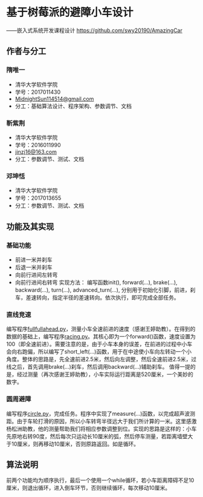 # 基于树莓派的避障小车设计
——嵌入式系统开发课程设计
<https://github.com/swy20190/AmazingCar>
## 作者与分工
### 隋唯一
- 清华大学软件学院
- 学号：2017011430
- <MidnightSun114514@gmail.com>
- 分工：基础算法设计、程序架构、参数调节、文档
### 靳紫荆
- 清华大学软件学院
- 学号：2016011990
- <jinzj16@163.com>
- 分工：参数调节、测试、文档
### 邓坤恬
- 清华大学软件学院
- 学号：2017013655
- 分工：参数调节、测试、文档
## 功能及其实现
### 基础功能
- 前进一米并刹车
- 后退一米并刹车
- 向前行进间左转弯
- 向前行进间右转弯
实现方法：
编写函数init(), forward(...), brake(...), backward(...), turn(...), advanced\_turn(...), 分别用于初始化引脚，前进，刹车，差速转向，指定半径的差速转向。依次执行，即可完成全部任务。
### 直线竞速
编写程序[fullfullahead.py](../code/fullfullahead.py)，测量小车全速前进的速度（感谢王婷助教）。在得到的数据的基础上，编写程序[racing.py](../code/racing.py)。其核心即为一个forward()函数，速度设置为100（即全速前进）。需要注意的是，由于小车本身的误差，在前进的过程中小车会向右跑偏，所以编写了short\_left(...)函数，用于在中途使小车向左转动一个小角度。整体的思路是，先全速前进2.5米，然后向左调整，然后全速前进2.5米，过线之后，首先调用brake(...)刹车，然后调用backward(...)辅助刹车。
值得一提的是，经过测量（再次感谢王婷助教），小车实际运行距离是520厘米，一个美妙的数字。
### 圆周避障
编写程序[circle.py](../code/circle.py)，完成任务。程序中实现了measure(...)函数，以完成超声波测距。由于车轮打滑的原因，所以小车转弯半径远大于我们所计算的一米。这里感激杨松洲助教，他的测量帮助我们将相应参数调整到位。实现的思路是这样的：小车先原地右转90度，然后每次只运动长10厘米的弧，然后停车测量，若距离墙壁大于10厘米，则再移动10厘米，否则原路返回。如是循环。
## 算法说明
前两个功能均为顺序执行，最后一个使用一个while循环，若小车距离障碍不足10厘米，则退出循环，进入倒车环节，否则继续循环，每次移动10厘米。
